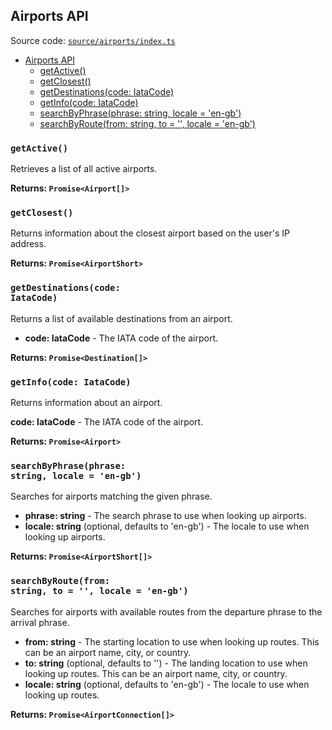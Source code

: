 ## Airports API

Source code: [`source/airports/index.ts`](../source/airports/index.ts)

- [Airports API](#airports-api)
  - [getActive()](#getactive)
  - [getClosest()](#getclosest)
  - [getDestinations(code: IataCode)](#getdestinationscode-iatacode)
  - [getInfo(code: IataCode)](#getinfocode-iatacode)
  - [searchByPhrase(phrase: string, locale = 'en-gb')](#searchbyphrasephrase-string-locale--en-gb)
  - [searchByRoute(from: string, to = '', locale = 'en-gb')](#searchbyroutefrom-string-to---locale--en-gb)

### <code>getActive()</code>

Retrieves a list of all active airports.

**Returns: `Promise<Airport[]>`**

### <code>getClosest()</code>

Returns information about the closest airport based on the user's IP address.

**Returns: `Promise<AirportShort>`**

### <code>getDestinations(code: IataCode)</code>

Returns a list of available destinations from an airport.

- **code: IataCode** - The IATA code of the airport.

**Returns: `Promise<Destination[]>`**

### <code>getInfo(code: IataCode)</code>

Returns information about an airport.

**code: IataCode** - The IATA code of the airport.

**Returns: `Promise<Airport>`**

### <code>searchByPhrase(phrase: string, locale = 'en-gb')</code>

Searches for airports matching the given phrase.

- **phrase: string** - The search phrase to use when looking up airports.
- **locale: string** (optional, defaults to 'en-gb') - The locale to use when looking up airports.

**Returns: `Promise<AirportShort[]>`**

### <code>searchByRoute(from: string, to = '', locale = 'en-gb')</code>

Searches for airports with available routes from the departure phrase to the arrival phrase.

- **from: string** - The starting location to use when looking up routes. This can be an airport name, city, or country.
- **to: string** (optional, defaults to '') - The landing location to use when looking up routes. This can be an airport name, city, or country.
- **locale: string** (optional, defaults to 'en-gb') - The locale to use when looking up routes.

**Returns: `Promise<AirportConnection[]>`**
